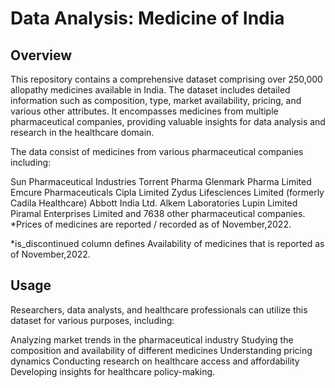 # Data Analysis: Medicine of India

## Overview
This repository contains a comprehensive dataset comprising over 250,000 allopathy medicines available in India. The dataset includes detailed information such as composition, type, market availability, pricing, and various other attributes. It encompasses medicines from multiple pharmaceutical companies, providing valuable insights for data analysis and research in the healthcare domain.

The data consist of medicines from various pharmaceutical companies including:

Sun Pharmaceutical Industries
Torrent Pharma
Glenmark Pharma Limited
Emcure Pharmaceuticals
Cipla Limited
Zydus Lifesciences Limited (formerly Cadila Healthcare)
Abbott India Ltd.
Alkem Laboratories
Lupin Limited
Piramal Enterprises Limited and 7638 other pharmaceutical companies.
*Prices of medicines are reported / recorded as of November,2022.

*is_discontinued column defines Availability of medicines that is reported as of November,2022.

## Usage
Researchers, data analysts, and healthcare professionals can utilize this dataset for various purposes, including:

Analyzing market trends in the pharmaceutical industry
Studying the composition and availability of different medicines
Understanding pricing dynamics
Conducting research on healthcare access and affordability
Developing insights for healthcare policy-making.
